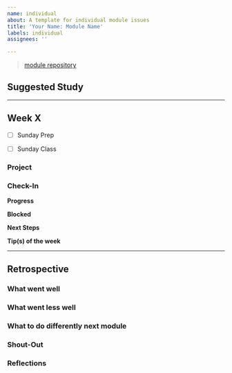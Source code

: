 ```yaml
---
name: individual
about: A template for individual module issues
title: 'Your Name: Module Name'
labels: individual
assignees: ''

---
```


<!-- you will create ONE individual issue per module 
  at the beginning of the module you will fill in Suggested Study & Exercises 
  each week of the module you will add a new section to this ONE issue including
  - check-boxes for prep work and class work
  - checklist for the weekly project (or link to group issue)
  - wednesday check-in
  at the end of the module, you will fill in the Retrospective section 
-->

<!-- include a link to this module's repository -->
> [module repository](_) 

## Suggested Study
<!-- create a checklist from the module repo README -->
<!-- one check-box per topic is enough, no need to list each link -->
<!-- check off a topic when you are confident applying the concept in your projects -->


---

<!-- copy this section, once for each week -->
## Week X

<!-- confirm that you prepared for Sunday -->
- [ ] Sunday Prep
<!-- confirm that you have understood the Sunday lesson -->
- [ ] Sunday Class

### Project
<!-- link to your week's project -->
<!-- if it's a group project, link to the group issue -->
<!-- if it's an individual project, copy-paste the checklist right here -->


### Check-In
<!-- the next 4 titles are for Wednesday Check-In -->
__Progress__

__Blocked__

__Next Steps__

__Tip(s) of the week__

---

## Retrospective
<!-- fill this out at the end of the module -->

### What went well

### What went less well

### What to do differently next module

### Shout-Out

### Reflections
